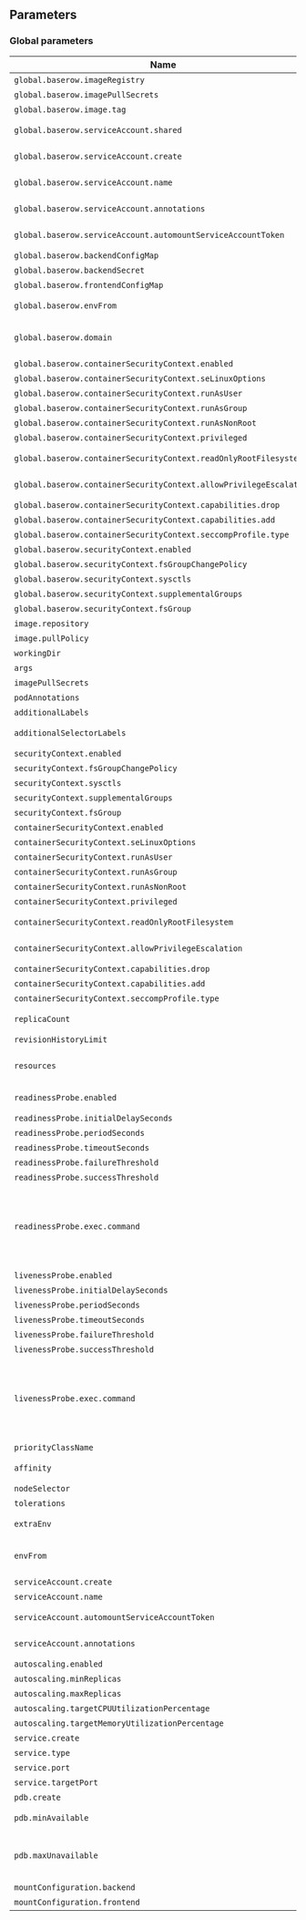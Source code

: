 ## Parameters

### Global parameters

| Name                                                               | Description                                                                                                                                                                                                                                                                                                           | Value                                                                                   |
| ------------------------------------------------------------------ | --------------------------------------------------------------------------------------------------------------------------------------------------------------------------------------------------------------------------------------------------------------------------------------------------------------------- | --------------------------------------------------------------------------------------- |
| `global.baserow.imageRegistry`                                     | Global Docker image registry                                                                                                                                                                                                                                                                                          | `baserow`                                                                               |
| `global.baserow.imagePullSecrets`                                  | Global Docker registry secret names as an array                                                                                                                                                                                                                                                                       | `[]`                                                                                    |
| `global.baserow.image.tag`                                         | Global Docker image tag                                                                                                                                                                                                                                                                                               | `1.32.4`                                                                                |
| `global.baserow.serviceAccount.shared`                             | Set to true to share the service account between all application components.                                                                                                                                                                                                                                          | `true`                                                                                  |
| `global.baserow.serviceAccount.create`                             | Set to true to create a service account to share between all application components.                                                                                                                                                                                                                                  | `true`                                                                                  |
| `global.baserow.serviceAccount.name`                               | Configure a name for service account to share between all application components.                                                                                                                                                                                                                                     | `baserow`                                                                               |
| `global.baserow.serviceAccount.annotations`                        | Configure annotations for the shared service account.                                                                                                                                                                                                                                                                 | `{}`                                                                                    |
| `global.baserow.serviceAccount.automountServiceAccountToken`       | Allows auto mount of ServiceAccountToken on the serviceAccount                                                                                                                                                                                                                                                        | `false`                                                                                 |
| `global.baserow.backendConfigMap`                                  | Configure a name for the backend configmap.                                                                                                                                                                                                                                                                           | `backend-config`                                                                        |
| `global.baserow.backendSecret`                                     | Configure a name for the backend secret.                                                                                                                                                                                                                                                                              | `backend-secret`                                                                        |
| `global.baserow.frontendConfigMap`                                 | Configure a name for the frontend configmap.                                                                                                                                                                                                                                                                          | `frontend-config`                                                                       |
| `global.baserow.envFrom`                                           | Configure secrets or configMaps to be used as environment variables for all components.                                                                                                                                                                                                                               | `[]`                                                                                    |
| `global.baserow.domain`                                            | Configure the domain for the ## @param global.baserow.containerSecurityContext.enabled Enabled containers' Security Context                                                                                                                                                                                           | `cluster.local`                                                                         |
| `global.baserow.containerSecurityContext.enabled`                  | Enabled containers' Security Context                                                                                                                                                                                                                                                                                  | `false`                                                                                 |
| `global.baserow.containerSecurityContext.seLinuxOptions`           | Set SELinux options in container                                                                                                                                                                                                                                                                                      | `{}`                                                                                    |
| `global.baserow.containerSecurityContext.runAsUser`                | Set containers' Security Context runAsUser                                                                                                                                                                                                                                                                            | `""`                                                                                    |
| `global.baserow.containerSecurityContext.runAsGroup`               | Set containers' Security Context runAsGroup                                                                                                                                                                                                                                                                           | `""`                                                                                    |
| `global.baserow.containerSecurityContext.runAsNonRoot`             | Set container's Security Context runAsNonRoot                                                                                                                                                                                                                                                                         | `""`                                                                                    |
| `global.baserow.containerSecurityContext.privileged`               | Set container's Security Context privileged                                                                                                                                                                                                                                                                           | `false`                                                                                 |
| `global.baserow.containerSecurityContext.readOnlyRootFilesystem`   | Set container's Security Context readOnlyRootFilesystem                                                                                                                                                                                                                                                               | `false`                                                                                 |
| `global.baserow.containerSecurityContext.allowPrivilegeEscalation` | Set container's Security Context allowPrivilegeEscalation                                                                                                                                                                                                                                                             | `false`                                                                                 |
| `global.baserow.containerSecurityContext.capabilities.drop`        | List of capabilities to be dropped                                                                                                                                                                                                                                                                                    | `[]`                                                                                    |
| `global.baserow.containerSecurityContext.capabilities.add`         | List of capabilities to be added                                                                                                                                                                                                                                                                                      | `[]`                                                                                    |
| `global.baserow.containerSecurityContext.seccompProfile.type`      | Set container's Security Context seccomp profile                                                                                                                                                                                                                                                                      | `""`                                                                                    |
| `global.baserow.securityContext.enabled`                           | Enable security context                                                                                                                                                                                                                                                                                               | `false`                                                                                 |
| `global.baserow.securityContext.fsGroupChangePolicy`               | Set filesystem group change policy                                                                                                                                                                                                                                                                                    | `""`                                                                                    |
| `global.baserow.securityContext.sysctls`                           | Set kernel settings using the sysctl interface                                                                                                                                                                                                                                                                        | `""`                                                                                    |
| `global.baserow.securityContext.supplementalGroups`                | Set filesystem extra groups                                                                                                                                                                                                                                                                                           | `""`                                                                                    |
| `global.baserow.securityContext.fsGroup`                           | Group ID for the pod                                                                                                                                                                                                                                                                                                  | `""`                                                                                    |
| `image.repository`                                                 | Baserow image repository                                                                                                                                                                                                                                                                                              | `baserow/baserow`                                                                       |
| `image.pullPolicy`                                                 | Baserow image pull policy                                                                                                                                                                                                                                                                                             | `IfNotPresent`                                                                          |
| `workingDir`                                                       | Application container working directory                                                                                                                                                                                                                                                                               | `/baserow-saas`                                                                         |
| `args`                                                             | Application container extra arguments                                                                                                                                                                                                                                                                                 | `[]`                                                                                    |
| `imagePullSecrets`                                                 | Container image pull secrets                                                                                                                                                                                                                                                                                          | `[]`                                                                                    |
| `podAnnotations`                                                   | Map of annotations to add to the pods                                                                                                                                                                                                                                                                                 | `{}`                                                                                    |
| `additionalLabels`                                                 | Map of extra labels to add                                                                                                                                                                                                                                                                                            | `{}`                                                                                    |
| `additionalSelectorLabels`                                         | Map of extra selector labels to add to the deployment                                                                                                                                                                                                                                                                 | `{}`                                                                                    |
| `securityContext.enabled`                                          | Enable security context                                                                                                                                                                                                                                                                                               | `false`                                                                                 |
| `securityContext.fsGroupChangePolicy`                              | Set filesystem group change policy                                                                                                                                                                                                                                                                                    | `Always`                                                                                |
| `securityContext.sysctls`                                          | Set kernel settings using the sysctl interface                                                                                                                                                                                                                                                                        | `[]`                                                                                    |
| `securityContext.supplementalGroups`                               | Set filesystem extra groups                                                                                                                                                                                                                                                                                           | `[]`                                                                                    |
| `securityContext.fsGroup`                                          | Group ID for the pod                                                                                                                                                                                                                                                                                                  | `""`                                                                                    |
| `containerSecurityContext.enabled`                                 | Enabled containers' Security Context                                                                                                                                                                                                                                                                                  | `false`                                                                                 |
| `containerSecurityContext.seLinuxOptions`                          | Set SELinux options in container                                                                                                                                                                                                                                                                                      | `{}`                                                                                    |
| `containerSecurityContext.runAsUser`                               | Set containers' Security Context runAsUser                                                                                                                                                                                                                                                                            | `""`                                                                                    |
| `containerSecurityContext.runAsGroup`                              | Set containers' Security Context runAsGroup                                                                                                                                                                                                                                                                           | `""`                                                                                    |
| `containerSecurityContext.runAsNonRoot`                            | Set container's Security Context runAsNonRoot                                                                                                                                                                                                                                                                         | `""`                                                                                    |
| `containerSecurityContext.privileged`                              | Set container's Security Context privileged                                                                                                                                                                                                                                                                           | `false`                                                                                 |
| `containerSecurityContext.readOnlyRootFilesystem`                  | Set container's Security Context readOnlyRootFilesystem                                                                                                                                                                                                                                                               | `false`                                                                                 |
| `containerSecurityContext.allowPrivilegeEscalation`                | Set container's Security Context allowPrivilegeEscalation                                                                                                                                                                                                                                                             | `false`                                                                                 |
| `containerSecurityContext.capabilities.drop`                       | List of capabilities to be dropped                                                                                                                                                                                                                                                                                    | `[]`                                                                                    |
| `containerSecurityContext.capabilities.add`                        | List of capabilities to be added                                                                                                                                                                                                                                                                                      | `[]`                                                                                    |
| `containerSecurityContext.seccompProfile.type`                     | Set container's Security Context seccomp profile                                                                                                                                                                                                                                                                      | `""`                                                                                    |
| `replicaCount`                                                     | Number of application pods, ignored when enabling autoscaling.                                                                                                                                                                                                                                                        | `1`                                                                                     |
| `revisionHistoryLimit`                                             | Number of old ReplicaSets to retain for rollback                                                                                                                                                                                                                                                                      | `10`                                                                                    |
| `resources`                                                        | Set container requests and limits for different resources like CPU or memory (essential for production workloads)                                                                                                                                                                                                     | `{}`                                                                                    |
| `readinessProbe.enabled`                                           | Enable readinessProbe on the application container                                                                                                                                                                                                                                                                    | `false`                                                                                 |
| `readinessProbe.initialDelaySeconds`                               | Initial delay seconds for readinessProbe                                                                                                                                                                                                                                                                              | `120`                                                                                   |
| `readinessProbe.periodSeconds`                                     | Period seconds for readinessProbe                                                                                                                                                                                                                                                                                     | `5`                                                                                     |
| `readinessProbe.timeoutSeconds`                                    | Timeout seconds for readinessProbe                                                                                                                                                                                                                                                                                    | `5`                                                                                     |
| `readinessProbe.failureThreshold`                                  | Failure threshold for readinessProbe                                                                                                                                                                                                                                                                                  | `3`                                                                                     |
| `readinessProbe.successThreshold`                                  | Success threshold for readinessProbe                                                                                                                                                                                                                                                                                  | `1`                                                                                     |
| `readinessProbe.exec.command`                                      | Defines the command to run in the container to determine if the container is running. The command is simply executed, and if it exits with a status code of 0, the container is considered to be alive and functioning. If the command exits with a non-zero status code, the container is considered to have failed. | `["/bin/bash","-c","/baserow/backend/docker/docker-entrypoint.sh backend-healthcheck"]` |
| `livenessProbe.enabled`                                            | Enable livenessProbe on the application container                                                                                                                                                                                                                                                                     | `false`                                                                                 |
| `livenessProbe.initialDelaySeconds`                                | Initial delay seconds for livenessProbe                                                                                                                                                                                                                                                                               | `120`                                                                                   |
| `livenessProbe.periodSeconds`                                      | Period seconds for livenessProbe                                                                                                                                                                                                                                                                                      | `5`                                                                                     |
| `livenessProbe.timeoutSeconds`                                     | Timeout seconds for livenessProbe                                                                                                                                                                                                                                                                                     | `5`                                                                                     |
| `livenessProbe.failureThreshold`                                   | Failure threshold for livenessProbe                                                                                                                                                                                                                                                                                   | `3`                                                                                     |
| `livenessProbe.successThreshold`                                   | Success threshold for livenessProbe                                                                                                                                                                                                                                                                                   | `1`                                                                                     |
| `livenessProbe.exec.command`                                       | Defines the command to run in the container to determine if the container is running. The command is simply executed, and if it exits with a status code of 0, the container is considered to be alive and functioning. If the command exits with a non-zero status code, the container is considered to have failed. | `["/bin/bash","-c","/baserow/backend/docker/docker-entrypoint.sh backend-healthcheck"]` |
| `priorityClassName`                                                | Priority Class to use for each pod                                                                                                                                                                                                                                                                                    | `""`                                                                                    |
| `affinity`                                                         | Affinity for the baserow application pods assignment                                                                                                                                                                                                                                                                  | `{}`                                                                                    |
| `nodeSelector`                                                     | Node labels for application pods assignment                                                                                                                                                                                                                                                                           | `{}`                                                                                    |
| `tolerations`                                                      | Tolerations for application pods assignment                                                                                                                                                                                                                                                                           | `[]`                                                                                    |
| `extraEnv`                                                         | Extra environment variables to add to the baserow application container                                                                                                                                                                                                                                               | `[]`                                                                                    |
| `envFrom`                                                          | Extra environments variables to add to the baserow application container from configmaps or secrets.                                                                                                                                                                                                                  | `[]`                                                                                    |
| `serviceAccount.create`                                            | Enable creation of ServiceAccount for the pod                                                                                                                                                                                                                                                                         | `true`                                                                                  |
| `serviceAccount.name`                                              | The name of the ServiceAccount to use.                                                                                                                                                                                                                                                                                | `""`                                                                                    |
| `serviceAccount.automountServiceAccountToken`                      | Allows auto mount of ServiceAccountToken on the serviceAccount                                                                                                                                                                                                                                                        | `false`                                                                                 |
| `serviceAccount.annotations`                                       | Additional custom annotations for the ServiceAccount                                                                                                                                                                                                                                                                  | `{}`                                                                                    |
| `autoscaling.enabled`                                              | Enable autoscaling for the application                                                                                                                                                                                                                                                                                | `false`                                                                                 |
| `autoscaling.minReplicas`                                          | Minimum number of application replicas                                                                                                                                                                                                                                                                                | `2`                                                                                     |
| `autoscaling.maxReplicas`                                          | Maximum number of application replicas                                                                                                                                                                                                                                                                                | `10`                                                                                    |
| `autoscaling.targetCPUUtilizationPercentage`                       | Target CPU utilization percentage                                                                                                                                                                                                                                                                                     | `80`                                                                                    |
| `autoscaling.targetMemoryUtilizationPercentage`                    | Target Memory utilization percentage                                                                                                                                                                                                                                                                                  | `80`                                                                                    |
| `service.create`                                                   | Set to true to create a Kubernetes service                                                                                                                                                                                                                                                                            | `true`                                                                                  |
| `service.type`                                                     | Kubernetes service type                                                                                                                                                                                                                                                                                               | `ClusterIP`                                                                             |
| `service.port`                                                     | Port to expose for the application                                                                                                                                                                                                                                                                                    | `80`                                                                                    |
| `service.targetPort`                                               | Port to expose for the application                                                                                                                                                                                                                                                                                    | `8000`                                                                                  |
| `pdb.create`                                                       | Enable/disable a Pod Disruption Budget creation                                                                                                                                                                                                                                                                       | `false`                                                                                 |
| `pdb.minAvailable`                                                 | Minimum number/percentage of pods that should remain scheduled                                                                                                                                                                                                                                                        | `50%`                                                                                   |
| `pdb.maxUnavailable`                                               | Maximum number/percentage of pods that may be made unavailable. Defaults to `1` if both `readReplicas.pdb.minAvailable` and `readReplicas.pdb.maxUnavailable` are empty.                                                                                                                                              | `50%`                                                                                   |
| `mountConfiguration.backend`                                       | Mount backend configmaps and secrets.                                                                                                                                                                                                                                                                                 | `true`                                                                                  |
| `mountConfiguration.frontend`                                      | Mount frontend configmaps and secrets.                                                                                                                                                                                                                                                                                | `false`                                                                                 |
